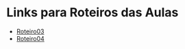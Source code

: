 # Links para Roteiros das Aulas

- [Roteiro03](aulas_pwr/roteiro03/index.html)
- [Roteiro04](aulas_pwr/roteiro04/index.html)